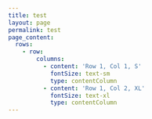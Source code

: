 ```yaml
---
title: test
layout: page
permalink: test
page_content:
  rows:
    - row:
        columns:
          - content: 'Row 1, Col 1, S'
            fontSize: text-sm
            type: contentColumn
          - content: 'Row 1, Col 2, XL'
            fontSize: text-xl
            type: contentColumn
---
```


